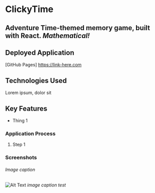 # ClickyTime

## Adventure Time-themed memory game, built with React. *Mathematical!*

## Deployed Application

[GitHub Pages] <https://link-here.com>

<!-- Use extension to make TOC -->
<!-- ## Contents -->

<!-- ## Concept -->

## Technologies Used

Lorem ipsum, dolor sit

## Key Features

* Thing 1

### Application Process

1. Step 1

### Screenshots

###### Image caption
![Alt Text](url)
*image caption test*